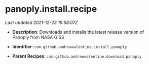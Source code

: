 # panoply.install.recipe

_Last updated 2021-12-23 19:58:07Z_

- **Description**: Downloads and installs the latest release version of Panoply from NASA GISS

- **Identifier**: `com.github.andrewvalentine.install.panoply`

- **Parent Recipes**: `com.github.andrewvalentine.download.panoply`